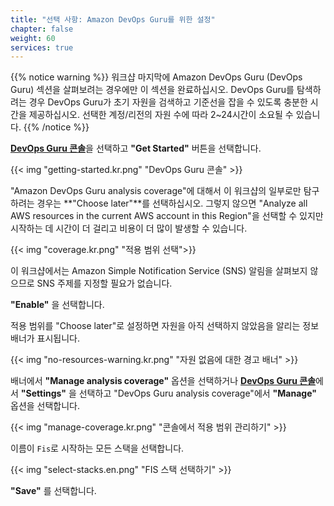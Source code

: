 ```yaml
---
title: "선택 사항: Amazon DevOps Guru를 위한 설정"
chapter: false
weight: 60
services: true
---
```


{{% notice warning %}}
워크샵 마지막에 Amazon DevOps Guru (DevOps Guru) 섹션을 살펴보려는 경우에만 이 섹션을 완료하십시오. DevOps Guru를 탐색하려는 경우 DevOps Guru가 초기 자원을 검색하고 기준선을 잡을 수 있도록 충분한 시간을 제공하십시오. 선택한 계정/리전의 자원 수에 따라 2~24시간이 소요될 수 있습니다.
{{% /notice %}}

[**DevOps Guru 콘솔**](https://console.aws.amazon.com/devops-guru/home?#/home)을 선택하고 **"Get Started"** 버튼을 선택합니다.

{{< img "getting-started.kr.png" "DevOps Guru 콘솔" >}}

"Amazon DevOps Guru analysis coverage"에 대해서 이 워크샵의 일부로만 탐구하려는 경우는 **"Choose later"**를 선택하십시오. 그렇지 않으면 "Analyze all AWS resources in the current AWS account in this Region"을 선택할 수 있지만 시작하는 데 시간이 더 걸리고 비용이 더 많이 발생할 수 있습니다.

{{< img "coverage.kr.png" "적용 범위 선택">}}

이 워크샵에서는 Amazon Simple Notification Service (SNS) 알림을 살펴보지 않으므로 SNS 주제를 지정할 필요가 없습니다. 

**"Enable"** 을 선택합니다.

적용 범위를 "Choose later"로 설정하면 자원을 아직 선택하지 않았음을 알리는 정보 배너가 표시됩니다.

{{< img "no-resources-warning.kr.png" "자원 없음에 대한 경고 배너" >}}

배너에서 **"Manage analysis coverage"** 옵션을 선택하거나 [**DevOps Guru 콘솔**](https://console.aws.amazon.com/devops-guru/home?#/home)에서 **"Settings"** 을 선택하고 "DevOps Guru analysis coverage"에서 **"Manage"** 옵션을 선택합니다.

{{< img "manage-coverage.kr.png" "콘솔에서 적용 범위 관리하기" >}}

이름이 `Fis`로 시작하는 모든 스택을 선택합니다.

{{< img "select-stacks.en.png" "FIS 스택 선택하기" >}}

**"Save"** 를 선택합니다.
